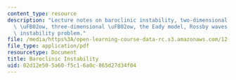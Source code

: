```yaml
---
content_type: resource
description: "Lecture notes on baroclinic instability, two-dimensional barotropic\
  \ \uFB02ow, three-dimensional \uFB02ow, the Eady model, Rossby waves, and the Rayleigh\
  \ instability problem."
file: /media/https%3A/open-learning-course-data-rc.s3.amazonaws.com/12-803-quasi-balanced-circulations-in-oceans-and-atmospheres-fall-2009/02d12e505a60f5c16a0c865d27d34f04_MIT12_803F09_lec19.pdf
file_type: application/pdf
resourcetype: Document
title: Baroclinic Instability
uid: 02d12e50-5a60-f5c1-6a0c-865d27d34f04
---
```

